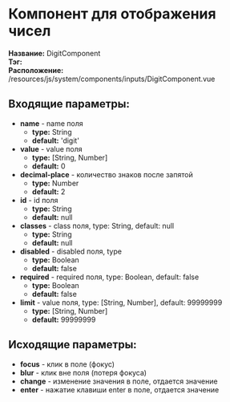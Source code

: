 # Компонент для отображения чисел
**Название:** DigitComponent  
**Тэг:** <digit-component>  
**Расположение:** /resources/js/system/components/inputs/DigitComponent.vue

## Входящие параметры:    
* **name** - name поля
  * **type:** String
  * **default:** 'digit'
* **value** - value поля
  * **type:** [String, Number]
  * **default:** 0
* **decimal-place** - количество знаков после запятой
  * **type:** Number
  * **default:** 2
* **id** - id поля
  * **type:** String
  * **default:** null
* **classes** - class поля, type: String, default: null
  * **type:** String
  * **default:** null
* **disabled** - disabled поля, type
  * **type:** Boolean
  * **default:** false
* **required** - required поля, type: Boolean, default: false
  * **type:** Boolean
  * **default:** false
* **limit** - value поля, type: [String, Number],  default: 99999999
  * **type:** [String, Number]
  * **default:** 99999999

## Исходящие параметры:    
* **focus** - клик в поле (фокус)
* **blur** - клик вне поля (потеря фокуса)
* **change** - изменение значения в поле, отдается значение
* **enter** - нажатие клавиши enter в поле, отдается значение


